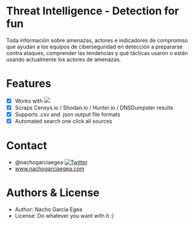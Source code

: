 # Threat Intelligence - Detection for fun

Toda información sobre amenazas, actores e indicadores de compromiso que ayudan a los equipos de ciberseguridad en detección a prepararse contra ataques, comprender las tendencias y qué tácticas usaron o están usando actualmente los actores de amenazas.

# Features

* [X] Works with <img src="https://img.shields.io/badge/Python-3-brightgreen.svg?style=plastic">
* [X] Scraps Censys.io / Shodan.io / Hunter.io / DNSDumpster results
* [X] Supports .csv and .json output file formats
* [X] Automated search one click all sources

# Contact
* @nachogarciaegea [![Twitter](https://img.shields.io/twitter/follow/nachogarciaegea.svg?style=social&label=Follow)](https://twitter.com/nachogarciaegea)
* www.nachogarciaegea.com

# Authors & License
* Author: Nacho Garcia Egea
* License: Do whatever you want with it :)
